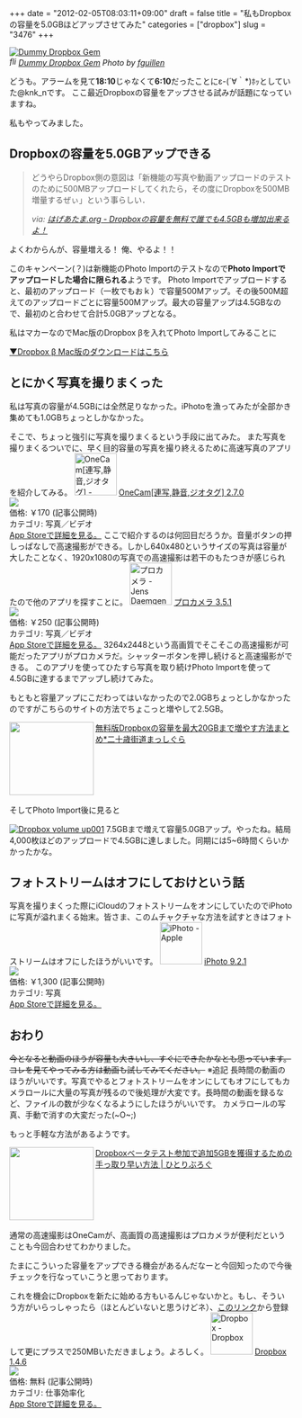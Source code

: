 +++
date = "2012-02-05T08:03:11+09:00"
draft = false
title = "私もDropboxの容量を5.0GBほどアップさせてみた"
categories = ["dropbox"]
slug = "3476"
+++

<p><a rel="nofollow" target="_blank" href="http://www.flickr.com/photos/d2clon/4925714505/" title="Dummy Dropbox Gem by fguillen, on Flickr"><img class="flickr_photo" src="http://farm5.staticflickr.com/4136/4925714505_e482da9a8d.jpg" alt="Dummy Dropbox Gem"/></a><br /><cite class="flickr_photographer"><img src="http://farm4.static.flickr.com/3329/favicons/72157601614001242_7730.png" width="16" height="16" alt="flickr.com" class="favicon"><a rel="nofollow" target="_blank" href="http://www.flickr.com/photos/d2clon/4925714505/">Dummy Dropbox Gem</a> Photo by <a rel="nofollow" target="_blank" href="http://www.flickr.com/photos/d2clon/">fguillen</a></cite></p>

どうも。アラームを見て<strong>18:10</strong>じゃなくて<strong>6:10</strong>だったことにε-(´∀｀*)ﾎｯとしていた@knk_nです。
ここ最近Dropboxの容量をアップさせる試みが話題になっていますね。

私もやってみました。<!--more--><h2>Dropboxの容量を5.0GBアップできる</h2>
<blockquote cite="http://www.hageatama.org/item_832.html" title="はげあたま.org - Dropboxの容量を無料で誰でも4.5GBも増加出来るよ！">
<p>どうやらDropbox側の意図は「新機能の写真や動画アップロードのテストのために500MBアップロードしてくれたら，その度にDropboxを500MB増量するぜぃ」という事らしい．</p>
<cite>via: <a href="http://www.hageatama.org/item_832.html" target="_blank">はげあたま.org - Dropboxの容量を無料で誰でも4.5GBも増加出来るよ！</a></cite>
</blockquote>よくわからんが、容量増える！
俺、やるよ！！

このキャンペーン(？)は新機能のPhoto Importのテストなので<strong>Photo Importでアップロードした場合に限られる</strong>ようです。
Photo Importでアップロードすると、最初のアップロード（一枚でもおｋ）で容量500Mアップ。その後500M超えてのアップロードごとに容量500Mアップ。最大の容量アップは4.5GBなので、最初のと合わせて合計5.0GBアップとなる。

私はマカーなのでMac版のDropbox βを入れてPhoto Importしてみることに

<a href="http://dl-web.dropbox.com/u/17/Dropbox%201.3.12.dmg">▼Dropbox β Mac版のダウンロードはこちら</a>

<h2>とにかく写真を撮りまくった</h2>
私は写真の容量が4.5GBには全然足りなかった。iPhotoを漁ってみたが全部かき集めても1.0GBちょっとしかなかった。


そこで、ちょっと強引に写真を撮りまくるという手段に出てみた。
また写真を撮りまくるついでに、早く目的容量の写真を撮り終えるために高速写真のアプリを紹介してみる。
<a href="http://itunes.apple.com/jp/app/onecam-lian-xie-jing-yin-jiotagu/id422845617?mt=8&uo=4" target="new"><img class="appstorehelper_appicn" width="75" height="75" src="http://a1.mzstatic.com/us/r1000/085/Purple/3b/e6/91/mzl.lzpnxkch.png" alt="OneCam[連写,静音,ジオタグ] - Walker Software"></a>
<a href="http://itunes.apple.com/jp/app/onecam-lian-xie-jing-yin-jiotagu/id422845617?mt=8&uo=4" target="new">OneCam[連写,静音,ジオタグ] 2.7.0</a><br>
<a href="http://itunes.apple.com/jp/app/onecam-lian-xie-jing-yin-jiotagu/id422845617?mt=8&uo=4" target="itunes_store"><img class="appstorehelper_icn" src="http://ax.phobos.apple.com.edgesuite.net/ja_jp/images/web/linkmaker/badge_appstore-sm.gif" ></a><br>
価格: &#65509;170 (記事公開時)<br>
カテゴリ: 写真／ビデオ<br>
<a href="http://itunes.apple.com/jp/app/onecam-lian-xie-jing-yin-jiotagu/id422845617?mt=8&uo=4" target="new">App Storeで詳細を見る。</a>
ここで紹介するのは何回目だろうか。音量ボタンの押しっぱなしで高速撮影ができる。しかし640x480というサイズの写真は容量が大したことなく、1920x1080の写真での高速撮影は若干のもたつきが感じられたので他のアプリを探すことに。
<a href="http://itunes.apple.com/jp/app/purokamera/id300216827?mt=8&uo=4" target="new"><img class="appstorehelper_appicn" width="75" height="75" src="http://a5.mzstatic.com/us/r1000/119/Purple/b6/82/49/mzl.hrseutzv.png" alt="プロカメラ - Jens Daemgen"></a>
<a href="http://itunes.apple.com/jp/app/purokamera/id300216827?mt=8&uo=4" target="new">プロカメラ 3.5.1</a><br>
<a href="http://itunes.apple.com/jp/app/purokamera/id300216827?mt=8&uo=4" target="itunes_store"><img class="appstorehelper_icn" src="http://ax.phobos.apple.com.edgesuite.net/ja_jp/images/web/linkmaker/badge_appstore-sm.gif" ></a><br>
価格: &#65509;250 (記事公開時)<br>
カテゴリ: 写真／ビデオ<br>
<a href="http://itunes.apple.com/jp/app/purokamera/id300216827?mt=8&uo=4" target="new">App Storeで詳細を見る。</a>
3264x2448という高画質でそこそこの高速撮影が可能だったアプリがプロカメラだ。シャッターボタンを押し続けると高速撮影ができる。
このアプリを使ってひたすら写真を取り続けPhoto Importを使って4.5GBに達するまでアップし続けてみた。


もともと容量アップにこだわってはいなかったので2.0GBちょっとしかなかったのですがこちらのサイトの方法でちょこっと増やして2.5GB。

<table width="100%"><a href="http://20kaido.com/archives/2298231.html" target="_blank"><img class="alignleft" align="left" border="0" src="http://capture.heartrails.com/150x130/shadow?http://20kaido.com/archives/2298231.html" alt="" width="150" height="130" /></a><a href="http://20kaido.com/archives/2298231.html" target="_blank">無料版Dropboxの容量を最大20GBまで増やす方法まとめ*二十歳街道まっしぐら</a><a href="http://b.hatena.ne.jp/entry/http://20kaido.com/archives/2298231.html" target="_blank"><img border="0" src="http://b.hatena.ne.jp/entry/image/http://20kaido.com/archives/2298231.html" alt="" /></a></table>

そしてPhoto Import後に見ると

<a href="http://knk-n.com/wp-content/uploads/2012/02/dropbox_volume_up001.png" title="Dropbox volume up001"><img src="http://knk-n.com/wp-content/uploads/2012/02/dropbox_volume_up001.png" alt="Dropbox volume up001" title="dropbox_volume_up001.png" /></a>
7.5GBまで増えて容量5.0GBアップ。やったね。結局4,000枚ほどのアップロードで4.5GBに達しました。同期には5~6時間くらいかかったかな。

<h2>フォトストリームはオフにしておけという話</h2>
写真を撮りまくった際にiCloudのフォトストリームをオンにしていたのでiPhotoに写真が溢れまくる始末。皆さま、このムチャクチャな方法を試すときはフォトストリームはオフにしたほうがいいです。
<a href="http://itunes.apple.com/jp/app/iphoto/id408981381?mt=12&uo=4" target="new"><img class="appstorehelper_appicn" width="75" height="75" src="http://a1.mzstatic.com/us/r1000/089/Purple/cb/7f/84/mzi.smfbrfmg.512x512-75.png" alt="iPhoto - Apple"></a>
<a href="http://itunes.apple.com/jp/app/iphoto/id408981381?mt=12&uo=4" target="new">iPhoto 9.2.1</a><br>
<a href="http://itunes.apple.com/jp/app/iphoto/id408981381?mt=12&uo=4" target="itunes_store"><img class="appstorehelper_icn" src="http://ax.phobos.apple.com.edgesuite.net/ja_jp/images/web/linkmaker/badge_macappstore-sm.gif" ></a><br>
価格: &#65509;1,300 (記事公開時)<br>
カテゴリ: 写真<br>
<a href="http://itunes.apple.com/jp/app/iphoto/id408981381?mt=12&uo=4" target="new">App Storeで詳細を見る。</a>

<h2>おわり</h2>
<del datetime="2012-02-04T23:52:42+00:00">今となると動画のほうが容量も大きいし、すぐにできたかなとも思っています。コレを見てやってみる方は動画も試してみてください。</del>
※追記
長時間の動画のほうがいいです。写真でやるとフォトストリームをオンにしてもオフにしてもカメラロールに大量の写真が残るので後処理が大変です。長時間の動画を録るなど、ファイルの数が少なくなるようにしたほうがいいです。
カメラロールの写真、手動で消すの大変だった(~O~;)

もっと手軽な方法があるようです。
<table width="100%"><a href="http://hitoriblog.com/?p=6423" target="_blank"><img class="alignleft" align="left" border="0" src="http://capture.heartrails.com/150x130/shadow?http://hitoriblog.com/?p=6423" alt="" width="150" height="130" /></a><a href="http://hitoriblog.com/?p=6423" target="_blank">Dropboxベータテスト参加で追加5GBを獲得するための手っ取り早い方法 | ひとりぶろぐ</a><a href="http://b.hatena.ne.jp/entry/http://hitoriblog.com/?p=6423" target="_blank"><img border="0" src="http://b.hatena.ne.jp/entry/image/http://hitoriblog.com/?p=6423" alt="" /></a></table>


通常の高速撮影はOneCamが、高画質の高速撮影はプロカメラが便利だということも今回合わせてわかりました。

たまにこういった容量をアップできる機会があるんだなーと今回知ったので今後チェックを行なっていこうと思っております。

これを機会にDropboxを新たに始める方もいるんじゃないかと。もし、そういう方がいらっしゃったら（ほとんどいないと思うけどネ）、<a href="http://db.tt/DkqDWJQx">このリンク</a>から登録して更にプラスで250MBいただきましょう。よろしく。
<a href="http://itunes.apple.com/jp/app/dropbox/id327630330?mt=8&uo=4" target="new"><img class="appstorehelper_appicn" width="75" height="75" src="http://a3.mzstatic.com/us/r1000/076/Purple/d3/b1/60/mzl.ciknsast.png" alt="Dropbox - Dropbox"></a>
<a href="http://itunes.apple.com/jp/app/dropbox/id327630330?mt=8&uo=4" target="new">Dropbox 1.4.6</a><br>
<a href="http://itunes.apple.com/jp/app/dropbox/id327630330?mt=8&uo=4" target="itunes_store"><img class="appstorehelper_icn" src="http://ax.phobos.apple.com.edgesuite.net/ja_jp/images/web/linkmaker/badge_appstore-sm.gif" ></a><br>
価格: 無料 (記事公開時)<br>
カテゴリ: 仕事効率化<br>
<a href="http://itunes.apple.com/jp/app/dropbox/id327630330?mt=8&uo=4" target="new">App Storeで詳細を見る。</a>
